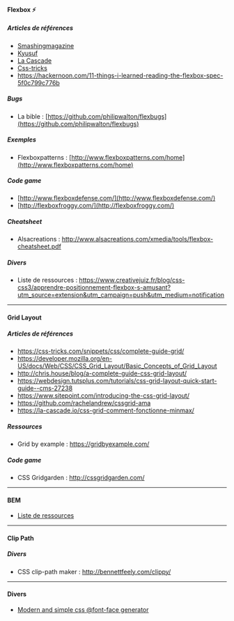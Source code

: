 #### Flexbox :zap:
##### Articles de références
- [Smashingmagazine](https://www.smashingmagazine.com/2016/11/css-grids-flexbox-and-box-alignment-our-new-system-for-web-layout/)
- [Kyusuf](https://kyusuf.com/post/almost-complete-guide-to-flexbox-without-flexbox)
- [La Cascade](https://la-cascade.io/flexbox-guide-complet/)
- [Css-tricks](https://css-tricks.com/snippets/css/a-guide-to-flexbox/)
- https://hackernoon.com/11-things-i-learned-reading-the-flexbox-spec-5f0c799c776b

##### Bugs
- La bible : [https://github.com/philipwalton/flexbugs](https://github.com/philipwalton/flexbugs)

##### Exemples
- Flexboxpatterns : [http://www.flexboxpatterns.com/home](http://www.flexboxpatterns.com/home)

##### Code game
- [http://www.flexboxdefense.com/](http://www.flexboxdefense.com/)
- [http://flexboxfroggy.com/](http://flexboxfroggy.com/)

##### Cheatsheet
- Alsacreations : http://www.alsacreations.com/xmedia/tools/flexbox-cheatsheet.pdf

##### Divers
- Liste de ressources : https://www.creativejuiz.fr/blog/css-css3/apprendre-positionnement-flexbox-s-amusant?utm_source=extension&utm_campaign=push&utm_medium=notification

___
#### Grid Layout
##### Articles de références
- https://css-tricks.com/snippets/css/complete-guide-grid/
- https://developer.mozilla.org/en-US/docs/Web/CSS/CSS_Grid_Layout/Basic_Concepts_of_Grid_Layout
- http://chris.house/blog/a-complete-guide-css-grid-layout/
- https://webdesign.tutsplus.com/tutorials/css-grid-layout-quick-start-guide--cms-27238
- https://www.sitepoint.com/introducing-the-css-grid-layout/
- https://github.com/rachelandrew/cssgrid-ama
- https://la-cascade.io/css-grid-comment-fonctionne-minmax/

##### Ressources
- Grid by example : https://gridbyexample.com/

##### Code game
- CSS Gridgarden : http://cssgridgarden.com/

___
#### BEM
- [Liste de ressources](https://github.com/sturobson/BEM-resources)

___
#### Clip Path
##### Divers
- CSS clip-path maker : http://bennettfeely.com/clippy/

___
#### Divers
- [Modern and simple css @font-face generator](https://transfonter.org/)

